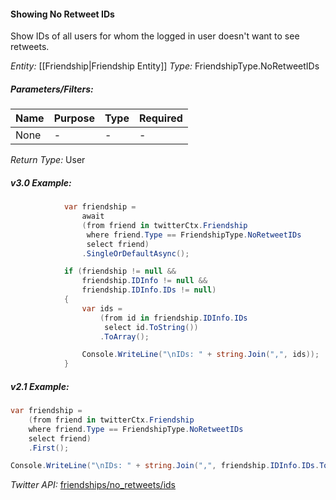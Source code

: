 #### Showing No Retweet IDs

Show IDs of all users for whom the logged in user doesn't want to see retweets.

*Entity:* [[Friendship|Friendship Entity]]
*Type:* FriendshipType.NoRetweetIDs

##### Parameters/Filters:

| Name | Purpose | Type | Required |
|------|---------|------|----------|
| None | - | - | - |

*Return Type:* User

##### v3.0 Example:

```c#
            var friendship =
                await
                (from friend in twitterCtx.Friendship
                 where friend.Type == FriendshipType.NoRetweetIDs
                 select friend)
                .SingleOrDefaultAsync();

            if (friendship != null && 
                friendship.IDInfo != null && 
                friendship.IDInfo.IDs != null)
            {
                var ids =
                    (from id in friendship.IDInfo.IDs
                     select id.ToString())
                    .ToArray();

                Console.WriteLine("\nIDs: " + string.Join(",", ids)); 
            }
```

##### v2.1 Example:

```c#
var friendship =
    (from friend in twitterCtx.Friendship
    where friend.Type == FriendshipType.NoRetweetIDs
    select friend)
    .First();

Console.WriteLine("\nIDs: " + string.Join(",", friendship.IDInfo.IDs.ToArray()));
```

*Twitter API:* [friendships/no_retweets/ids](https://developer.twitter.com/en/docs/accounts-and-users/follow-search-get-users/api-reference/post-friendships-create)